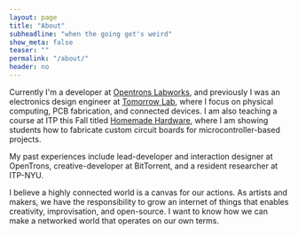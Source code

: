 ```yaml
---
layout: page
title: "About"
subheadline: "when the going get's weird"
show_meta: false
teaser: ""
permalink: "/about/"
header: no
---
```


<span class="avoidMe">Currently I'm a developer at [Opentrons Labworks](http://tomorrow-lab.com), and previously I was an electronics design engineer at [Tomorrow Lab](http://tomorrow-lab.com), where I focus on physical computing, PCB fabrication, and connected devices. I am also teaching a course at ITP this Fall titled [Homemade Hardware](http://homemadehardware.com), where I am showing students how to fabricate custom circuit boards for microcontroller-based projects.</span>

<span class="avoidMe">My past experiences include lead-developer and interaction designer at OpenTrons, creative-developer at BitTorrent, and a resident researcher at ITP-NYU.</span>

<!-- <img class="avoidMe" src="{{ site.url }}/images/me_small.jpg" title="me"/> -->

<span class="avoidMe">I believe a highly connected world is a canvas for our actions. As artists and makers, we have the responsibility to grow an internet of things that enables creativity, improvisation, and open-source. I want to know how we can make a networked world that operates on our own terms.</span>

<canvas id="seeds" style="margin:0;z-index:-100;position:absolute;top:0px;left:0px;padding:0;display:inline-block;margin-bottom:-6px">
</canvas>
<div id="spacer_thing" style="width:100px;height:900px;background-color:rgba(0,0,0,0);"></div>
<script type="text/javascript" src="{{ site.url }}/assets/js/doodling.js"></script>
